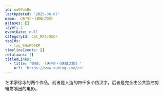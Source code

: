 ```yaml
---
id: uw07wa8w
lastUpdated: '2025-06-07'
name: 《天书》・《蜻蜓之眼》
aliases: []
layer: 2
eventDate: null
categoryId: cat_MXtv05QF
tagIds:
  - tag_BHaPQ9KP
timelineEvents: []
relations: []
titledLinks:
  - title: '链接: 《天书》・《蜻蜓之眼》'
    url: 'https://www.xubing.com/cn'
---
```

艺术家徐冰的两个作品。前者是人造的四千多个伪汉字，后者是完全由公共监控剪辑拼凑出的电影。
